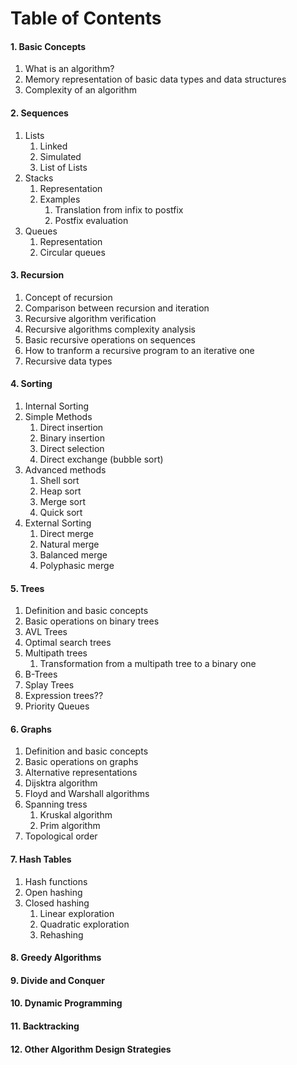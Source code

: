# Table of Contents


#### 1. Basic Concepts

1. What is an algorithm?
2. Memory representation of basic data types and data structures
3. Complexity of an algorithm

#### 2. Sequences

1. Lists
	1. Linked
	2. Simulated
	3. List of Lists
2. Stacks
	1. Representation
	2. Examples
		1. Translation from infix to postfix
		2. Postfix evaluation
3. Queues
	1. Representation
	2. Circular queues

#### 3. Recursion

1. Concept of recursion
2. Comparison between recursion and iteration
3. Recursive algorithm verification
4. Recursive algorithms complexity analysis
5. Basic recursive operations on sequences
6. How to tranform a recursive program to an iterative one
7. Recursive data types

#### 4. Sorting

1. Internal Sorting
2. Simple Methods
	1. Direct insertion
	2. Binary insertion
	3. Direct selection
	4. Direct exchange (bubble sort)
3. Advanced methods
	1. Shell sort
	2. Heap sort
	3. Merge sort
	4. Quick sort
4. External Sorting
	1. Direct merge
	2. Natural merge
	3. Balanced merge
	4. Polyphasic merge

#### 5. Trees

1. Definition and basic concepts
2. Basic operations on binary trees
3. AVL Trees
4. Optimal search trees
5. Multipath trees
	1. Transformation from a multipath tree to a binary one
6. B-Trees
7. Splay Trees
8. Expression trees??
9. Priority Queues

#### 6. Graphs

1. Definition and basic concepts
2. Basic operations on graphs
3. Alternative representations
4. Dijsktra algorithm
5. Floyd and Warshall algorithms
6. Spanning tress
	1. Kruskal algorithm
	2. Prim algorithm
7. Topological order

#### 7. Hash Tables

1. Hash functions
2. Open hashing
3. Closed hashing
	1. Linear exploration
	2. Quadratic exploration
	3. Rehashing

#### 8. Greedy Algorithms

#### 9. Divide and Conquer

#### 10. Dynamic Programming

#### 11. Backtracking

#### 12. Other Algorithm Design Strategies




